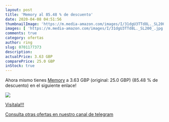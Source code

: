 ```yaml
---
layout: post
title: 'Memory al 85.48 % de descuento'
date: 2020-04-08 04:51:56
thumbnailImage: 'https://m.media-amazon.com/images/I/31dgU3TTd8L._SL200_.jpg'
images: [ 'https://m.media-amazon.com/images/I/31dgU3TTd8L._SL200_.jpg' ]
comments: true
category: ofertas
author: ring
slug: 0701177373
description:
actualPrice: 3.63 GBP
comparePrice: 25.0 GBP
inStock: true
---
```


Ahora mismo tienes [Memory](https://www.amazon.com/dp/0701177373/?tag=redken08-20) a 3.63 GBP (original: 25.0 GBP) (85.48 %  de descuento) en el siguiente enlace!

[![](https://m.media-amazon.com/images/I/31dgU3TTd8L._SL200_.jpg)](https://www.amazon.com/dp/0701177373/?tag=redken08-20)

[Visítala!!!](https://www.amazon.com/dp/0701177373/?tag=redken08-20)

[Consulta otras ofertas en nuestro canal de telegram](https://t.me/s/ofertas25)
